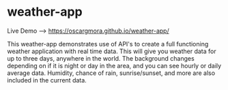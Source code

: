 # weather-app

Live Demo --> https://oscargmora.github.io/weather-app/

This weather-app demonstrates use of API's to create a full functioning weather application with real time data. This will give you weather data for up to three days, anywhere in the world. The background changes depending on if it is night or day in the area, and you can see hourly or daily average data. Humidity, chance of rain, sunrise/sunset, and more are also included in the current data.
